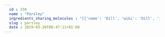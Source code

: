 ```yaml
---
  id : 338
  name : "Parsley"
  ingredients_sharing_molecules : "[{'name': 'Dill', 'wiki': 'Dill', 'id': 256, 'category': 'Herb', 'common_molecules': [89594, 6549, 5280443, 5280598, 4276, 7460, 6054, 17100, 1140, 527, 8094, 638278, 6072, 8468, 5320250, 5363388, 176983, 10248, 5280511, 650, 7461, 5367719, 13144, 4788, 637775, 26049, 6986, 247, 61020, 8452, 6918391, 11142, 853433, 638011, 1889, 15394, 5280445, 637566, 240, 33931, 7462, 61361, 5365811, 5281167, 8130, 798, 6569, 4114, 441005, 7284, 440917, 6561, 637542, 441484, 22311, 7438, 107971, 5284639, 10448, 11463, 338, 7288, 8723, 8815, 11552, 79803, 1110, 6050, 6654, 7463, 17868, 5318042, 31260, 2345, 5280863, 442501, 784, 10393, 439341, 7150, 5280343, 1549026, 10659, 126, 998, 7847, 445070, 768, 14529, 10231, 18818, 323, 11230, 1183, 5281515, 9862, 5281553, 5281708, 637511, 31253, 62385, 6202, 5284503, 802, 180, 72, 61503, 643941, 999, 439246, 244, 8768, 5281654, 26447, 439263, 1130, 454, 86609, 107, 878, 644104, 444539, 14896, 18635, 7858, 6989, 6616, 8857, 5315892, 11509, 6184, 643779, 6251, 439533, 11128, 173843, 7654]}, {'name': 'Celery', 'wiki': 'Celery', 'id': 329, 'category': 'Spice', 'common_molecules': [89594, 6549, 5280443, 10582, 4276, 7460, 6054, 17100, 5280598, 527, 8094, 638278, 19602, 6072, 5320250, 5363388, 644104, 5280511, 650, 7461, 5367719, 13144, 4788, 637775, 26049, 6986, 247, 61020, 8452, 6918391, 11142, 853433, 638011, 1889, 15394, 5317309, 637566, 240, 33931, 7462, 61361, 5365811, 5281167, 8130, 798, 6569, 4114, 441005, 5367412, 440917, 6561, 637542, 441484, 22311, 61362, 7438, 107971, 5284639, 10448, 875, 1068, 11463, 338, 7288, 8723, 11552, 79803, 1110, 6050, 6654, 7463, 5318042, 31260, 2345, 5280863, 442501, 784, 10393, 439341, 8500, 7150, 5280343, 1549026, 10659, 126, 998, 7847, 445070, 768, 519361, 18818, 323, 11230, 1183, 5281515, 9862, 5281553, 5281708, 637511, 31253, 6202, 5284503, 802, 180, 72, 61503, 61130, 643941, 999, 439246, 244, 8768, 5281654, 26447, 439263, 1130, 454, 7284, 107, 878, 5280445, 444539, 14896, 18635, 7858, 6989, 6616, 8857, 5315892, 11509, 6184, 643779, 6251, 439533, 11128, 173843, 7654]}, {'name': 'Pepper', 'wiki': 'Black_pepper', 'id': 339, 'category': 'Spice', 'common_molecules': [89594, 6549, 5280443, 10582, 4276, 7460, 6054, 17100, 5280598, 527, 8094, 638278, 92780, 6072, 5320250, 5363388, 644104, 5280511, 650, 7461, 5367719, 13144, 442355, 4788, 637775, 519361, 26049, 6986, 247, 61020, 8452, 6918391, 11142, 853433, 638011, 1889, 15394, 5280445, 637566, 240, 33931, 7462, 62385, 5365811, 8130, 798, 6569, 441005, 7284, 6432404, 440917, 6561, 637542, 441484, 22311, 61362, 107971, 5284639, 10448, 11463, 338, 7288, 8723, 92116, 8815, 11552, 79803, 1110, 6050, 6654, 7463, 17868, 5318042, 31260, 2345, 5280863, 442501, 784, 10393, 439341, 8500, 7150, 5280343, 1549026, 126, 998, 7847, 445070, 768, 14529, 18818, 323, 11230, 1183, 5281515, 9862, 5281553, 5281708, 637511, 31253, 6202, 5284503, 802, 180, 72, 61503, 61130, 643941, 999, 439246, 244, 8768, 26447, 439263, 1130, 454, 86609, 107, 878, 444539, 5317319, 14896, 18635, 7858, 6989, 6616, 8857, 5315892, 403919, 11509, 6184, 643779, 6251, 439533, 11128, 7654]}, {'name': 'Laurel', 'wiki': 'Laurus_nobilis', 'id': 305, 'category': 'Plant', 'common_molecules': [89594, 6549, 5280443, 10582, 7460, 6054, 17100, 1140, 527, 8094, 638278, 6072, 5280598, 5320250, 5363388, 10248, 5280511, 650, 7461, 5367719, 13144, 442355, 4788, 637775, 26049, 6986, 247, 61020, 8452, 6918391, 11142, 853433, 638011, 1889, 15394, 5280445, 637566, 240, 33931, 7462, 5365811, 5281167, 8130, 798, 6569, 5281168, 441005, 7284, 21159022, 6432404, 440917, 6561, 637542, 441484, 22311, 107971, 5284639, 10448, 11463, 338, 68077, 7288, 8723, 92116, 8815, 11552, 79803, 1110, 6050, 6654, 7463, 17868, 5318042, 31260, 2345, 5280863, 442501, 784, 10393, 439341, 7150, 5280343, 1549026, 126, 998, 7847, 445070, 768, 519361, 18818, 323, 11230, 1183, 5281515, 9862, 5281553, 5281708, 637511, 31253, 5284503, 802, 180, 72, 61503, 61130, 643941, 999, 439246, 244, 8768, 26447, 439263, 1130, 454, 86609, 107, 878, 644104, 444539, 14896, 18635, 7858, 6989, 6616, 8857, 5315892, 403919, 11509, 6184, 643779, 6251, 439533, 11128, 7654]}, {'name': 'Orange', 'wiki': 'Orange_(fruit)', 'id': 194, 'category': 'Fruit', 'common_molecules': [89594, 6549, 5280443, 5280598, 7460, 6054, 17100, 7284, 527, 8094, 638278, 6072, 5320250, 5363388, 644104, 5280511, 650, 7461, 5367719, 13144, 442355, 4788, 637775, 26049, 6986, 247, 61020, 8452, 6918391, 853433, 638011, 1889, 15394, 5280445, 637566, 240, 33931, 7462, 5365811, 8130, 798, 6569, 5281168, 441005, 6432404, 440917, 6561, 637542, 441484, 22311, 7438, 107971, 5284639, 10448, 1068, 11463, 338, 68077, 7288, 8723, 11552, 79803, 1110, 6050, 6654, 7463, 17868, 31291, 5318042, 31260, 2345, 5280863, 442501, 784, 10393, 439341, 8500, 7150, 5280343, 1549026, 126, 998, 7847, 445070, 768, 14529, 18818, 323, 11230, 1183, 5281515, 9862, 5281553, 5281708, 637511, 31253, 6202, 5284503, 802, 180, 72, 61503, 643941, 999, 439246, 244, 8768, 5281654, 26447, 439263, 1130, 454, 86609, 107, 878, 444539, 5317319, 14896, 18635, 7858, 6989, 6616, 8857, 5315892, 403919, 11509, 6184, 643779, 6251, 439533, 11128, 7654]}]"
  slug : parsley
  date : 2019-03-26T08:47:11+01:00
---
```



